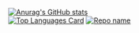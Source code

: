[![Anurag's GitHub stats](https://github-readme-stats.vercel.app/api?username=TimoRiegebauer&show_icons=true&theme=tokyonight)](https://https://github.com/TimoRiegebauer/TimoRiegebauer)
<br>
[![Top Languages Card](https://github-readme-stats.vercel.app/api/top-langs/?username=TimoRiegebauer&layout=compact)](https://https://github.com/TimoRiegebauer/TimoRiegebauer)
[![Repo name](https://github-readme-stats.vercel.app/api/pin/?username=TimoRiegebauer&repo=TimoRiegebauer)](https://github.com/yourusername/repo-name)
